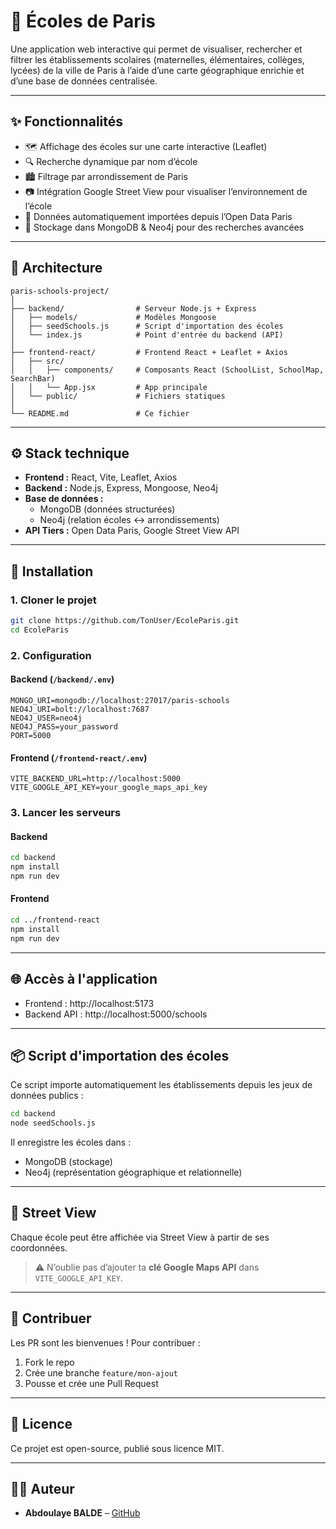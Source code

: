 
# 🏫 Écoles de Paris

Une application web interactive qui permet de visualiser, rechercher et filtrer les établissements scolaires (maternelles, élémentaires, collèges, lycées) de la ville de Paris à l’aide d’une carte géographique enrichie et d’une base de données centralisée.

---

## ✨ Fonctionnalités

- 🗺️ Affichage des écoles sur une carte interactive (Leaflet)
- 🔍 Recherche dynamique par nom d’école
- 🏙️ Filtrage par arrondissement de Paris
- 📷 Intégration Google Street View pour visualiser l’environnement de l’école
- 🔄 Données automatiquement importées depuis l’Open Data Paris
- 🔧 Stockage dans MongoDB & Neo4j pour des recherches avancées

---

## 🧱 Architecture

```
paris-schools-project/
│
├── backend/                # Serveur Node.js + Express
│   ├── models/             # Modèles Mongoose
│   ├── seedSchools.js      # Script d'importation des écoles
│   └── index.js            # Point d'entrée du backend (API)
│
├── frontend-react/         # Frontend React + Leaflet + Axios
│   ├── src/
│   │   ├── components/     # Composants React (SchoolList, SchoolMap, SearchBar)
│   │   └── App.jsx         # App principale
│   └── public/             # Fichiers statiques
│
└── README.md               # Ce fichier
```

---

## ⚙️ Stack technique

- **Frontend :** React, Vite, Leaflet, Axios
- **Backend :** Node.js, Express, Mongoose, Neo4j
- **Base de données :**
  - MongoDB (données structurées)
  - Neo4j (relation écoles <-> arrondissements)
- **API Tiers :** Open Data Paris, Google Street View API

---

## 🚀 Installation

### 1. Cloner le projet

```bash
git clone https://github.com/TonUser/EcoleParis.git
cd EcoleParis
```

### 2. Configuration

#### Backend (`/backend/.env`)

```env
MONGO_URI=mongodb://localhost:27017/paris-schools
NEO4J_URI=bolt://localhost:7687
NEO4J_USER=neo4j
NEO4J_PASS=your_password
PORT=5000
```

#### Frontend (`/frontend-react/.env`)

```env
VITE_BACKEND_URL=http://localhost:5000
VITE_GOOGLE_API_KEY=your_google_maps_api_key
```

### 3. Lancer les serveurs

#### Backend

```bash
cd backend
npm install
npm run dev
```

#### Frontend

```bash
cd ../frontend-react
npm install
npm run dev
```

---

## 🌐 Accès à l'application

- Frontend : http://localhost:5173
- Backend API : http://localhost:5000/schools

---

## 📦 Script d'importation des écoles

Ce script importe automatiquement les établissements depuis les jeux de données publics :

```bash
cd backend
node seedSchools.js
```

Il enregistre les écoles dans :
- MongoDB (stockage)
- Neo4j (représentation géographique et relationnelle)

---

## 📸 Street View

Chaque école peut être affichée via Street View à partir de ses coordonnées.

> ⚠️ N’oublie pas d’ajouter ta **clé Google Maps API** dans `VITE_GOOGLE_API_KEY`.

---

## 🤝 Contribuer

Les PR sont les bienvenues ! Pour contribuer :

1. Fork le repo
2. Crée une branche `feature/mon-ajout`
3. Pousse et crée une Pull Request

---

## 📝 Licence

Ce projet est open-source, publié sous licence MIT.

---

## 👨‍💻 Auteur

- **Abdoulaye BALDE** – [GitHub](https://github.com/Thierno10-balde)
